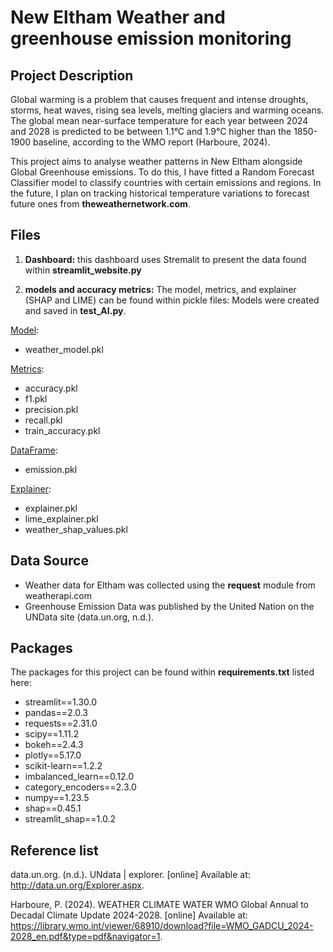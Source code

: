 # New Eltham Weather and greenhouse emission monitoring 

## Project Description 
Global warming is a problem that causes frequent and intense droughts, storms, heat waves, rising sea levels, melting glaciers and warming oceans. 
The global mean near-surface temperature for each year between 2024 and 2028 is predicted to be between 1.1°C and 1.9°C higher than the 1850-1900 baseline, 
according to the WMO report (Harboure, 2024).

This project aims to analyse weather patterns in New Eltham alongside Global Greenhouse emissions. To do this, I have fitted a Random Forecast Classifier model to 
classify countries with certain emissions and regions. In the future, I plan on tracking historical temperature variations to forecast future ones 
from <b>theweathernetwork.com</b>.

## Files
1. <b>Dashboard:</b> this dashboard uses Stremalit to present the data found within <b>streamlit_website.py</b>

2. <b>models and accuracy metrics:</b> The model, metrics, and explainer (SHAP and LIME) can be found within pickle files:
Models were created and saved in <b>test_AI.py</b>.

<u>Model</u>: 
- weather_model.pkl

<u>Metrics</u>:
- accuracy.pkl
- f1.pkl
- precision.pkl
- recall.pkl
- train_accuracy.pkl

<u>DataFrame</u>:
- emission.pkl

<u>Explainer</u>:
- explainer.pkl
- lime_explainer.pkl
- weather_shap_values.pkl

## Data Source
- Weather data for Eltham was collected using the <b>request</b> module from weatherapi.com 
- Greenhouse Emission Data was published by the United Nation on the UNData site (data.un.org, n.d.). 


## Packages
The packages for this project can be found within <b>requirements.txt</b> listed here: 

- streamlit==1.30.0
- pandas==2.0.3
- requests==2.31.0
- scipy==1.11.2
- bokeh==2.4.3
- plotly==5.17.0
- scikit-learn==1.2.2
- imbalanced_learn==0.12.0
- category_encoders==2.3.0
- numpy==1.23.5
- shap==0.45.1
- streamlit_shap==1.0.2

## Reference list

data.un.org. (n.d.). UNdata | explorer. [online] Available at: http://data.un.org/Explorer.aspx.

Harboure, P. (2024). WEATHER CLIMATE WATER WMO Global Annual to Decadal Climate Update 2024-2028. [online] Available at: https://library.wmo.int/viewer/68910/download?file=WMO_GADCU_2024-2028_en.pdf&type=pdf&navigator=1.
